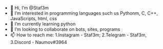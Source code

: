 - 👋 Hi, I’m @Staf3m
- 👀 I’m interested in programming languages such us Pythonm, C, C++, JavaScripts, html, css
- 🌱 I’m currently learning python
- 💞️ I’m looking to collaborate on bots, sites, programs
- 📫 How to reach me: 1.Instagram - Staf3m; 2.Telegram - Staf3m, 3.Discord - Naumov#3964

<!---
Staf3m/Staf3m is a ✨ special ✨ repository because its `README.md` (this file) appears on your GitHub profile.
You can click the Preview link to take a look at your changes.
--->
